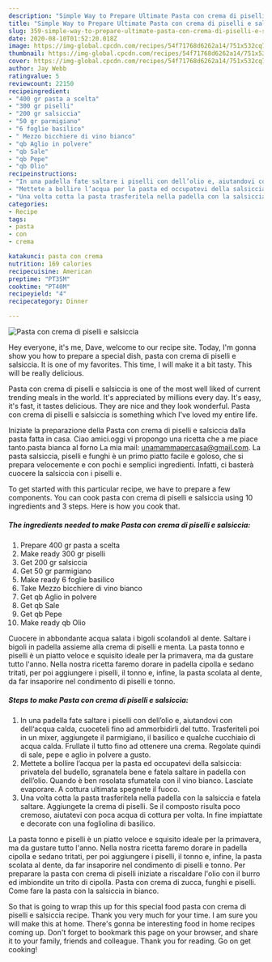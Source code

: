 ```yaml
---
description: "Simple Way to Prepare Ultimate Pasta con crema di piselli e salsiccia"
title: "Simple Way to Prepare Ultimate Pasta con crema di piselli e salsiccia"
slug: 359-simple-way-to-prepare-ultimate-pasta-con-crema-di-piselli-e-salsiccia
date: 2020-08-10T01:52:20.018Z
image: https://img-global.cpcdn.com/recipes/54f71768d6262a14/751x532cq70/pasta-con-crema-di-piselli-e-salsiccia-recipe-main-photo.jpg
thumbnail: https://img-global.cpcdn.com/recipes/54f71768d6262a14/751x532cq70/pasta-con-crema-di-piselli-e-salsiccia-recipe-main-photo.jpg
cover: https://img-global.cpcdn.com/recipes/54f71768d6262a14/751x532cq70/pasta-con-crema-di-piselli-e-salsiccia-recipe-main-photo.jpg
author: Jay Webb
ratingvalue: 5
reviewcount: 22150
recipeingredient:
- "400 gr pasta a scelta"
- "300 gr piselli"
- "200 gr salsiccia"
- "50 gr parmigiano"
- "6 foglie basilico"
- " Mezzo bicchiere di vino bianco"
- "qb Aglio in polvere"
- "qb Sale"
- "qb Pepe"
- "qb Olio"
recipeinstructions:
- "In una padella fate saltare i piselli con dell’olio e, aiutandovi con dell‘acqua calda, cuoceteli fino ad ammorbidirli del tutto. Trasferiteli poi in un mixer, aggiungete il parmigiano, il basilico e qualche cucchiaio di acqua calda. Frullate il tutto fino ad ottenere una crema. Regolate quindi di sale, pepe e aglio in polvere a gusto."
- "Mettete a bollire l’acqua per la pasta ed occupatevi della salsiccia: privatela del budello, sgranatela bene e fatela saltare in padella con dell’olio. Quando è ben rosolata sfumatela con il vino bianco. Lasciate evaporare. A cottura ultimata spegnete il fuoco."
- "Una volta cotta la pasta trasferitela nella padella con la salsiccia e fatela saltare. Aggiungete la crema di piselli. Se il composto risulta poco cremoso, aiutatevi con poca acqua di cottura per volta. In fine impiattate e decorate con una fogliolina di basilico."
categories:
- Recipe
tags:
- pasta
- con
- crema

katakunci: pasta con crema 
nutrition: 169 calories
recipecuisine: American
preptime: "PT35M"
cooktime: "PT40M"
recipeyield: "4"
recipecategory: Dinner

---
```



![Pasta con crema di piselli e salsiccia](https://img-global.cpcdn.com/recipes/54f71768d6262a14/751x532cq70/pasta-con-crema-di-piselli-e-salsiccia-recipe-main-photo.jpg)

Hey everyone, it's me, Dave, welcome to our recipe site. Today, I'm gonna show you how to prepare a special dish, pasta con crema di piselli e salsiccia. It is one of my favorites. This time, I will make it a bit tasty. This will be really delicious.

Pasta con crema di piselli e salsiccia is one of the most well liked of current trending meals in the world. It's appreciated by millions every day. It's easy, it's fast, it tastes delicious. They are nice and they look wonderful. Pasta con crema di piselli e salsiccia is something which I've loved my entire life.

Iniziate la preparazione della Pasta con crema di piselli e salsiccia dalla pasta fatta in casa. Ciao amici.oggi vi propongo una ricetta che a me piace tanto.pasta bianca al forno La mia mail: unamammapercasa@gmail.com. La pasta salsiccia, piselli e funghi è un primo piatto facile e goloso, che si prepara velocemente e con pochi e semplici ingredienti. Infatti, ci basterà cuocere la salsiccia con i piselli e.


To get started with this particular recipe, we have to prepare a few components. You can cook pasta con crema di piselli e salsiccia using 10 ingredients and 3 steps. Here is how you cook that.

<!--inarticleads1-->

##### The ingredients needed to make Pasta con crema di piselli e salsiccia:

1. Prepare 400 gr pasta a scelta
1. Make ready 300 gr piselli
1. Get 200 gr salsiccia
1. Get 50 gr parmigiano
1. Make ready 6 foglie basilico
1. Take  Mezzo bicchiere di vino bianco
1. Get qb Aglio in polvere
1. Get qb Sale
1. Get qb Pepe
1. Make ready qb Olio


Cuocere in abbondante acqua salata i bigoli scolandoli al dente. Saltare i bigoli in padella assieme alla crema di piselli e menta. La pasta tonno e piselli è un piatto veloce e squisito ideale per la primavera, ma da gustare tutto l&#39;anno. Nella nostra ricetta faremo dorare in padella cipolla e sedano tritati, per poi aggiungere i piselli, il tonno e, infine, la pasta scolata al dente, da far insaporire nel condimento di piselli e tonno. 

<!--inarticleads2-->

##### Steps to make Pasta con crema di piselli e salsiccia:

1. In una padella fate saltare i piselli con dell’olio e, aiutandovi con dell‘acqua calda, cuoceteli fino ad ammorbidirli del tutto. Trasferiteli poi in un mixer, aggiungete il parmigiano, il basilico e qualche cucchiaio di acqua calda. Frullate il tutto fino ad ottenere una crema. Regolate quindi di sale, pepe e aglio in polvere a gusto.
1. Mettete a bollire l’acqua per la pasta ed occupatevi della salsiccia: privatela del budello, sgranatela bene e fatela saltare in padella con dell’olio. Quando è ben rosolata sfumatela con il vino bianco. Lasciate evaporare. A cottura ultimata spegnete il fuoco.
1. Una volta cotta la pasta trasferitela nella padella con la salsiccia e fatela saltare. Aggiungete la crema di piselli. Se il composto risulta poco cremoso, aiutatevi con poca acqua di cottura per volta. In fine impiattate e decorate con una fogliolina di basilico.


La pasta tonno e piselli è un piatto veloce e squisito ideale per la primavera, ma da gustare tutto l&#39;anno. Nella nostra ricetta faremo dorare in padella cipolla e sedano tritati, per poi aggiungere i piselli, il tonno e, infine, la pasta scolata al dente, da far insaporire nel condimento di piselli e tonno. Per preparare la pasta con crema di piselli iniziate a riscaldare l&#39;olio con il burro ed imbiondite un trito di cipolla. Pasta con crema di zucca, funghi e piselli. Come fare la pasta con la salsiccia in bianco. 

So that is going to wrap this up for this special food pasta con crema di piselli e salsiccia recipe. Thank you very much for your time. I am sure you will make this at home. There's gonna be interesting food in home recipes coming up. Don't forget to bookmark this page on your browser, and share it to your family, friends and colleague. Thank you for reading. Go on get cooking!
